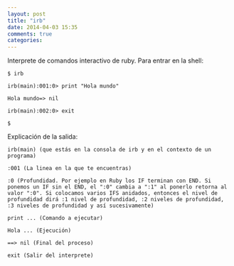 ```yaml
---
layout: post
title: "irb"
date: 2014-04-03 15:35
comments: true
categories: 
---
```

Interprete de comandos interactivo de ruby. Para entrar en la shell:

	$ irb

	irb(main):001:0> print "Hola mundo"

	Hola mundo=> nil

	irb(main):002:0> exit

	$

Explicación de la salida:

	irb(main) (que estás en la consola de irb y en el contexto de un programa)

	:001 (La linea en la que te encuentras)

	:0 (Profundidad. Por ejemplo en Ruby los IF terminan con END. Si ponemos un IF sin el END, el ":0" cambia a ":1" al ponerlo retorna al valor ":0". Si colocamos varios IFS anidados, entonces el nivel de profundidad dirá :1 nivel de profundidad, :2 niveles de profundidad, :3 niveles de profundidad y así sucesivamente)

	print ... (Comando a ejecutar)

	Hola ... (Ejecución)

	==> nil (Final del proceso)

	exit (Salir del interprete)

